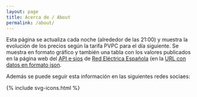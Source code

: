 ```yaml
---
layout: page
title: Acerca de / About
permalink: /about/
---
```


Esta página se actualiza cada noche (alrededor de las 21:00) y muestra la evolución de los precios según la tarifa PVPC para el día siguiente. Se muestra en formato gráfico y también una tabla con los valores publicados en la página web del [API  e·sios](https://api.esios.ree.es/) de [Red Eléctrica Española](https://www.ree.es/es) (en la [URL con datos en formato json](https://api.esios.ree.es/archives/70/download_json).

Además se puede seguir esta información en las siguientes redes sociaes:

{% include svg-icons.html %}

<!--
* Twitter: [@botElectrico](https://twitter.com/botElectrico). Últimamente con fallos frecuentes.
* Telegram: [botElectrico](https://t.me/botElectrico)
* Fediverso: [@botElectrico](https://botsin.space/@botElectrico)
* Página de Facebok: [botElectrico](https://www.facebook.com/botElectrico)
-->
